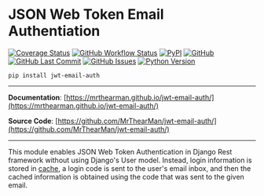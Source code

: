 # JSON Web Token Email Authentiation

[![Coverage Status][coverage-badge]][coverage]
[![GitHub Workflow Status][status-badge]][status]
[![PyPI][pypi-badge]][pypi]
[![GitHub][licence-badge]][licence]
[![GitHub Last Commit][repo-badge]][repo]
[![GitHub Issues][issues-badge]][issues]
[![Python Version][version-badge]][pypi]

```shell
pip install jwt-email-auth
```

---

**Documentation**: [https://mrthearman.github.io/jwt-email-auth/](https://mrthearman.github.io/jwt-email-auth/)

**Source Code**: [https://github.com/MrThearMan/jwt-email-auth/](https://github.com/MrThearMan/jwt-email-auth/)

---


This module enables JSON Web Token Authentication in Django Rest framework without using Django's User model.
Instead, login information is stored in [cache][cache], a login code is sent to the user's email inbox,
and then the cached information is obtained using the code that was sent to the given email.


[cache]: https://docs.djangoproject.com/en/3.2/topics/cache/#the-low-level-cache-api

[coverage-badge]: https://coveralls.io/repos/github/MrThearMan/jwt-email-auth/badge.svg?branch=main
[status-badge]: https://img.shields.io/github/workflow/status/MrThearMan/jwt-email-auth/Tests
[pypi-badge]: https://img.shields.io/pypi/v/jwt-email-auth
[licence-badge]: https://img.shields.io/github/license/MrThearMan/jwt-email-auth
[repo-badge]: https://img.shields.io/github/last-commit/MrThearMan/jwt-email-auth
[issues-badge]: https://img.shields.io/github/issues-raw/MrThearMan/jwt-email-auth
[version-badge]: https://img.shields.io/pypi/pyversions/jwt-email-auth

[coverage]: https://coveralls.io/github/MrThearMan/jwt-email-auth?branch=main
[status]: https://github.com/MrThearMan/jwt-email-auth/actions/workflows/main.yml
[pypi]: https://pypi.org/project/jwt-email-auth
[licence]: https://github.com/MrThearMan/jwt-email-auth/blob/main/LICENSE
[repo]: https://github.com/MrThearMan/jwt-email-auth/commits/main
[issues]: https://github.com/MrThearMan/jwt-email-auth/issues
